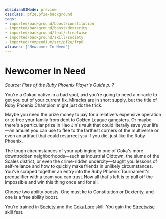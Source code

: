 ```yaml
---
obsidianUIMode: preview
cssclass: pf2e,pf2e-background
tags:
- imported/background/boost/constitution
- imported/background/boost/dexterity
- imported/background/feat/streetwise
- imported/background/skill/society
- imported/compendium/src/pf2e/frp0
aliases: ["Newcomer In Need"]
---
```

# Newcomer In Need
*Source: Fists of the Ruby Phoenix Player's Guide p. 7*  

You're a Gokan native in a bad spot, and you're going to need a miracle to get you out of your current fix. Miracles are in short supply, but the title of Ruby Phoenix Champion might just do the trick.

Maybe you need the prize money to pay for a relative's expensive operation or to free your family from debt to Golden League gangsters. Or maybe there's a particular prize in Hao Jin's vault that could literally save your life—an amulet you can use to flee to the farthest corners of the multiverse or even an artifact that could resurrect you if you die, just like the Ruby Phoenix.

The tough circumstances of your upbringing in one of Goka's more downtrodden neighborhoods—such as industrial Oldtown, the slums of the Scales district, or even the crime-ridden undercity—taught you lessons of self-reliance and how to quickly make friends in unlikely circumstances. You've scraped together an entry into the Ruby Phoenix Tournament's prequalifier with a team you can trust. Now all that's left is to pull off the impossible and win this thing once and for all.

Choose two ability boosts. One must be to Constitution or Dexterity, and one is a free ability boost.

You're trained in [Society](../../skills.md#Society) and the [Goka Lore](../../skills.md#Lore) skill. You gain the [Streetwise](../../feats/streetwise.md) skill feat.
